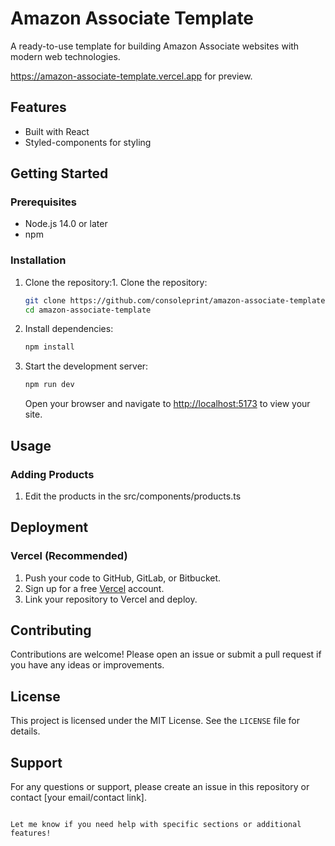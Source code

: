 # Amazon Associate Template

A ready-to-use template for building Amazon Associate websites with modern web technologies.

https://amazon-associate-template.vercel.app for preview.


## Features

- Built with React
- Styled-components for styling

## Getting Started

### Prerequisites

- Node.js 14.0 or later
- npm

### Installation

1. Clone the repository:1. Clone the repository:

   ```bash
   git clone https://github.com/consoleprint/amazon-associate-template.git
   cd amazon-associate-template
   ```

2. Install dependencies:

   ```bash
   npm install
   ```

3. Start the development server:

   ```bash
   npm run dev
   ```

   Open your browser and navigate to [http://localhost:5173](http://localhost:5173) to view your site.

## Usage

### Adding Products

1. Edit the products in the src/components/products.ts

## Deployment

### Vercel (Recommended)

1. Push your code to GitHub, GitLab, or Bitbucket.
2. Sign up for a free [Vercel](https://vercel.com/) account.
3. Link your repository to Vercel and deploy.

## Contributing

Contributions are welcome! Please open an issue or submit a pull request if you have any ideas or improvements.

## License

This project is licensed under the MIT License. See the `LICENSE` file for details.

## Support

For any questions or support, please create an issue in this repository or contact [your email/contact link].
```

Let me know if you need help with specific sections or additional features!